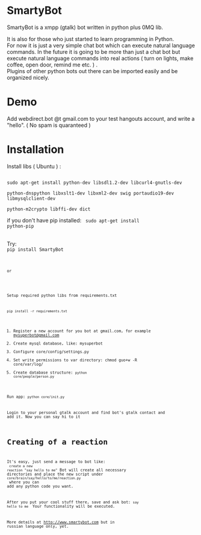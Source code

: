 SmartyBot
==========

SmartyBot is a xmpp (gtalk) bot written in python plus 0MQ lib. 
<br>


It is also for those who just started to learn programming in Python.<br>
For now it is just a very simple chat bot which can execute natural language commands.
In the future it is going to be more than just a chat bot but execute natural language commands into real actions ( turn on lights, make coffee, open door, remind me etc. ) . <br>
Plugins of other python bots out there can be imported easily and be organized nicely.





Demo
===========

Add webdirect.bot @t gmail.com  to your test hangouts account, and write a "hello". ( No spam is quaranteed )



Installation
===========

Install libs ( Ubuntu ) :

<code>
sudo apt-get install python-dev libsdl1.2-dev libcurl4-gnutls-dev <br>
python-dnspython libxslt1-dev libxml2-dev swig portaudio19-dev libmysqlclient-dev<br>
python-m2crypto libffi-dev dict
</code>

if you don't have pip installed:
<code>
sudo apt-get install python-pip
</code>
<br>

<br>
Try:
<code>
pip install SmartyBot
<code>

<br>
or<br>
<br>

Setup required python libs from requirements.txt

<code>pip install -r requirements.txt</code>



1. Register a new account for you bot at gmail.com, for example  mysuperbot@gmail.com
2. Create mysql database, like: mysuperbot
3. Configure core/config/settings.py
4. Set write permissions to var directory: chmod guo+w -R core/var/log/
5. Create database structure:  <code>python core/people/person.py</code>

Run app:   <code>python core/init.py</code>

Login to your personal gtalk account and find bot's gtalk contact and add it.
Now you can say hi to it


Creating of a reaction
===========

It's easy,	just send a message to bot like: <br> <code>create a new reaction "say hello to me"</code>
Bot will create all necessary directories and place the new script
under <code>core/brain/say/hello/to/me/reaction.py</code><br>
where you can add any python code you want.

After you put your cool stuff there,
save and ask bot:  <code>say hello to me </code>
Your functionality will be executed.

More details at http://www.smartybot.com but in russian language only, yet.<br>

